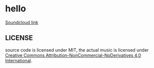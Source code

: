 # hello

[Soundcloud link][SC]

## LICENSE

source code is licensed under MIT, the actual music is licensed under
[Creative Commons Attribution-NonCommercial-NoDerivatives 4.0 International][CC].

[SC]: https://soundcloud.com/yasumutte/hello
[CC]: https://creativecommons.org/licenses/by-nc-nd/4.0/
